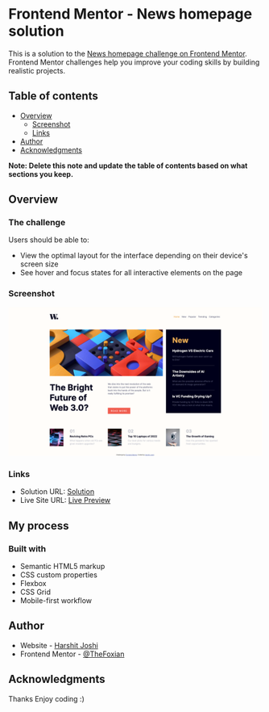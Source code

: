 # Frontend Mentor - News homepage solution

This is a solution to the [News homepage challenge on Frontend Mentor](https://www.frontendmentor.io/challenges/news-homepage-H6SWTa1MFl). Frontend Mentor challenges help you improve your coding skills by building realistic projects. 

## Table of contents

- [Overview](#overview)
  - [Screenshot](#screenshot)
  - [Links](#links)
- [Author](#author)
- [Acknowledgments](#acknowledgments)

**Note: Delete this note and update the table of contents based on what sections you keep.**

## Overview

### The challenge

Users should be able to:

- View the optimal layout for the interface depending on their device's screen size
- See hover and focus states for all interactive elements on the page

### Screenshot

![](assets/images/screenshot.png)

### Links

- Solution URL: [Solution](https://github.com/Stealthdark/news-homepage)
- Live Site URL: [Live Preview](https://stealthdark.github.io/news-homepage/)

## My process

### Built with

- Semantic HTML5 markup
- CSS custom properties
- Flexbox
- CSS Grid
- Mobile-first workflow

## Author

- Website - [Harshit Joshi](https://harshitjoshi.tk)
- Frontend Mentor - [@TheFoxian](https://www.frontendmentor.io/profile/TheFoxian)

## Acknowledgments

Thanks Enjoy coding :)